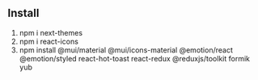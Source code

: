 ## Install

1. npm i next-themes
2. npm i react-icons
3. npm install @mui/material @mui/icons-material @emotion/react @emotion/styled
   react-hot-toast react-redux @reduxjs/toolkit formik yub
